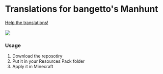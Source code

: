 # Translations for bangetto's Manhunt


<a title="Crowdin" target="_blank" href="https://crowdin.com/project/bangetto-manhunt">Help the translations!<br><br>
<img src="https://badges.crowdin.net/bangetto-manhunt/localized.svg"></a>

### Usage

1. Download the reposotiry
2. Put it in your Resources Pack folder
3. Apply it in Minecraft
